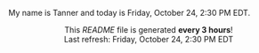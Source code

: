 My name is Tanner and today is Friday, October 24, 2:30 PM EDT.

<p align="center">This <i>README</i> file is generated <b>every 3 hours</b>!</br>Last refresh: Friday, October 24, 2:30 PM EDT<br /></p>
